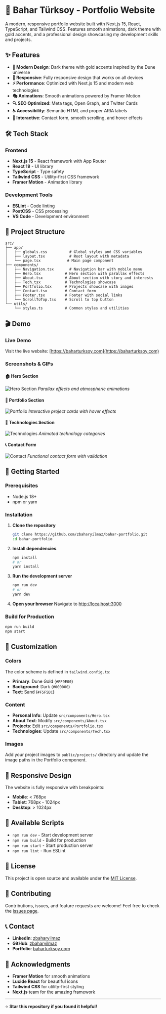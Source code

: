 # 🚀 Bahar Türksoy - Portfolio Website

A modern, responsive portfolio website built with Next.js 15, React, TypeScript, and Tailwind CSS. Features smooth animations, dark theme with gold accents, and a professional design showcasing my development skills and projects.

## ✨ Features

- **🎨 Modern Design**: Dark theme with gold accents inspired by the Dune universe
- **📱 Responsive**: Fully responsive design that works on all devices
- **⚡ Performance**: Optimized with Next.js 15 and modern web technologies
- **🎭 Animations**: Smooth animations powered by Framer Motion
- **🔍 SEO Optimized**: Meta tags, Open Graph, and Twitter Cards
- **♿ Accessibility**: Semantic HTML and proper ARIA labels
- **🎯 Interactive**: Contact form, smooth scrolling, and hover effects

## 🛠️ Tech Stack

### Frontend

- **Next.js 15** - React framework with App Router
- **React 19** - UI library
- **TypeScript** - Type safety
- **Tailwind CSS** - Utility-first CSS framework
- **Framer Motion** - Animation library

### Development Tools

- **ESLint** - Code linting
- **PostCSS** - CSS processing
- **VS Code** - Development environment

## 📁 Project Structure

```
src/
├── app/
│   ├── globals.css          # Global styles and CSS variables
│   ├── layout.tsx           # Root layout with metadata
│   └── page.tsx            # Main page component
├── components/
│   ├── Navigation.tsx       # Navigation bar with mobile menu
│   ├── Hero.tsx           # Hero section with parallax effects
│   ├── About.tsx          # About section with story and interests
│   ├── Tech.tsx           # Technologies showcase
│   ├── Portfolio.tsx      # Projects showcase with images
│   ├── Contact.tsx        # Contact form
│   ├── Footer.tsx         # Footer with social links
│   └── ScrollToTop.tsx    # Scroll to top button
└── utils/
    └── styles.ts          # Common styles and utilities
```

## 🎬 Demo

### Live Demo

Visit the live website: [https://baharturksoy.com](https://baharturksoy.com)

### Screenshots & GIFs

#### 🏠 Hero Section

![Hero Section](./public/demo/hero-demo.gif)
_Parallax effects and atmospheric animations_

#### 💼 Portfolio Section

![Portfolio](./public/demo/portfolio-demo.gif)
_Interactive project cards with hover effects_

#### 🎯 Technologies Section

![Technologies](./public/demo/tech-demo.gif)
_Animated technology categories_

#### 📞 Contact Form

![Contact](./public/demo/contact-demo.gif)
_Functional contact form with validation_

## 🚀 Getting Started

### Prerequisites

- Node.js 18+
- npm or yarn

### Installation

1. **Clone the repository**

   ```bash
   git clone https://github.com/zbaharyilmaz/bahar-portfolio.git
   cd bahar-portfolio
   ```

2. **Install dependencies**

   ```bash
   npm install
   # or
   yarn install
   ```

3. **Run the development server**

   ```bash
   npm run dev
   # or
   yarn dev
   ```

4. **Open your browser**
   Navigate to [http://localhost:3000](http://localhost:3000)

### Build for Production

```bash
npm run build
npm start
```

## 🎨 Customization

### Colors

The color scheme is defined in `tailwind.config.ts`:

- **Primary**: Dune Gold (`#FF9E00`)
- **Background**: Dark (`#000000`)
- **Text**: Sand (`#F5F5DC`)

### Content

- **Personal Info**: Update `src/components/Hero.tsx`
- **About Text**: Modify `src/components/About.tsx`
- **Projects**: Edit `src/components/Portfolio.tsx`
- **Technologies**: Update `src/components/Tech.tsx`

### Images

Add your project images to `public/projects/` directory and update the image paths in the Portfolio component.

## 📱 Responsive Design

The website is fully responsive with breakpoints:

- **Mobile**: < 768px
- **Tablet**: 768px - 1024px
- **Desktop**: > 1024px

## 🔧 Available Scripts

- `npm run dev` - Start development server
- `npm run build` - Build for production
- `npm run start` - Start production server
- `npm run lint` - Run ESLint

## 📄 License

This project is open source and available under the [MIT License](LICENSE).

## 🤝 Contributing

Contributions, issues, and feature requests are welcome! Feel free to check the [issues page](https://github.com/zbaharyilmaz/bahar-portfolio/issues).

## 📞 Contact

- **LinkedIn**: [zbaharyilmaz](https://www.linkedin.com/in/zbaharyilmaz/)
- **GitHub**: [zbaharyilmaz](https://github.com/zbaharyilmaz)
- **Portfolio**: [baharturksoy.com](https://baharturksoy.com)

## 🙏 Acknowledgments

- **Framer Motion** for smooth animations
- **Lucide React** for beautiful icons
- **Tailwind CSS** for utility-first styling
- **Next.js** team for the amazing framework

---

⭐ **Star this repository if you found it helpful!**
